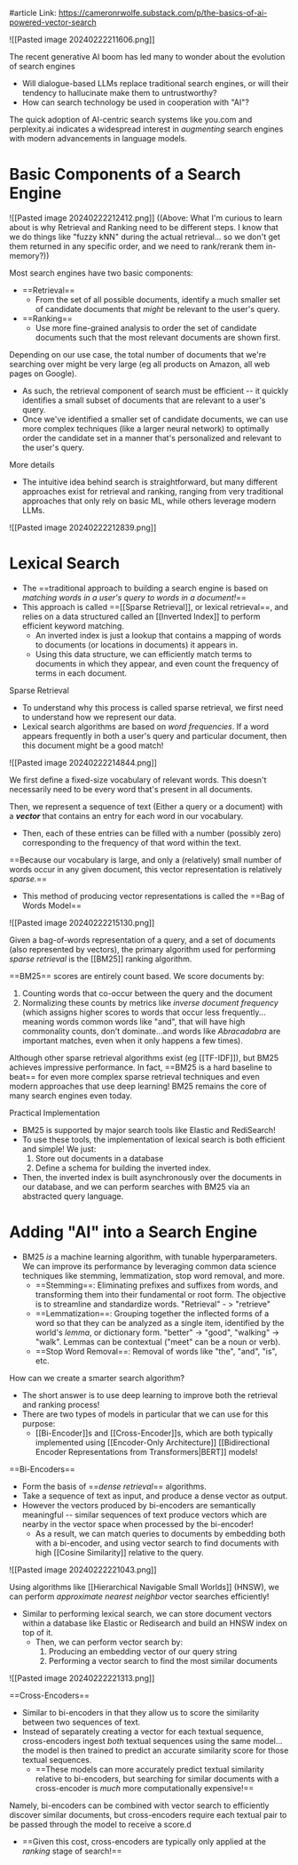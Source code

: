 #article 
Link: https://cameronrwolfe.substack.com/p/the-basics-of-ai-powered-vector-search

![[Pasted image 20240222211606.png]]

The recent generative AI boom has led many to wonder about the evolution of search engines
- Will dialogue-based LLMs replace traditional search engines, or will their tendency to hallucinate make them to untrustworthy?
- How can search technology be used in cooperation with "AI"?

The quick adoption of AI-centric search systems like you.com and perplexity.ai indicates a widespread interest in *augmenting* search engines with modern advancements in language models.


# Basic Components of a Search Engine

![[Pasted image 20240222212412.png]]
((Above: What I'm curious to learn about is why Retrieval and Ranking need to be different steps. I know that we do things like "fuzzy kNN" during the actual retrieval... so we don't get them returned in any specific order, and we need to rank/rerank them in-memory?))

Most search engines have two basic components:
- ==Retrieval==
	- From the set of all possible documents, identify a much smaller set of candidate documents that *might* be relevant to the user's query.
- ==Ranking==
	- Use more fine-grained analysis to order the set of candidate documents such that the most relevant documents are shown first.

Depending on our use case, the total number of documents that we're searching over might be very large (eg all products on Amazon, all web pages on Google). 
- As such, the retrieval component of search must be efficient -- it quickly identifies a small subset of documents that are relevant to a user's query.
- Once we've identified a smaller set of candidate documents, we can use more complex techniques (like a larger neural network) to optimally order the candidate set in a manner that's personalized and relevant to the user's query.

More details
- The intuitive idea behind search is straightforward, but many different approaches exist for retrieval and ranking, ranging from very traditional approaches that only rely on basic ML, while others leverage modern LLMs.

![[Pasted image 20240222212839.png]]


# Lexical Search

- The ==traditional approach to building a search engine is based on *matching words in a user's query to words in a document!*==
- This approach is called ==[[Sparse Retrieval]], or lexical retrieval==, and relies on a data structured called an [[Inverted Index]] to perform efficient keyword matching.
	- An inverted index is just a lookup that contains a mapping of words to documents (or locations in documents) it appears in.
	- Using this data structure, we can efficiently match terms to documents in which they appear, and even count the frequency of terms in each document.

Sparse Retrieval
- To understand why this process is called sparse retrieval, we first need to understand how we represent our data.
- Lexical search algorithms are based on *word frequencies*. If a word appears frequently in both a user's query and particular document, then this document might be a good match!

![[Pasted image 20240222214844.png]]

We first define a fixed-size vocabulary of relevant words. This doesn't necessarily need to be every word that's present in all documents.

Then, we represent a sequence of text (Either a query or a document) with a ***vector*** that contains an entry for each word in our vocabulary.
- Then, each of these entries can be filled with a number (possibly zero) corresponding to the frequency of that word within the text.

==Because our vocabulary is large, and only a (relatively) small number of words occur in any given document, this vector representation is relatively *sparse.*==
- This method of producing vector representations is called the ==Bag of Words Model==

![[Pasted image 20240222215130.png]]

Given a bag-of-words representation of a query, and a set of documents (also represented by vectors), the primary algorithm used for performing *sparse retrieval* is the [[BM25]] ranking algorithm.

==BM25== scores are entirely count based. We score documents by:
1. Counting words that co-occur between the query and the document
2. Normalizing these counts by metrics like *inverse document frequency* (which assigns higher scores to words that occur less frequently... meaning words common words like "and", that will have high commonality counts, don't dominate...and words like *Abracadabra* are important matches, even when it only happens a few times).

Although other sparse retrieval algorithms exist (eg [[TF-IDF]]), but BM25 achieves impressive performance.
In fact, ==BM25 is a hard baseline to beat== for even more complex sparse retrieval techniques and even modern approaches that use deep learning! BM25 remains the core of many search engines even today.

Practical Implementation
- BM25 is supported by major search tools like Elastic and RediSearch!
- To use these tools, the implementation of lexical search is both efficient and simple! We just:
	1. Store out documents in a database
	2. Define a schema for building the inverted index.
- Then, the inverted index is built asynchronously over the documents in our database, and we can perform searches with BM25 via an abstracted query language.


# Adding "AI" into a Search Engine
- BM25 *is* a machine learning algorithm, with tunable hyperparameters. We can improve its performance by leveraging common data science techniques like stemming, lemmatization, stop word removal, and more.
	- ==Stemming==: Eliminating prefixes and suffixes from words, and transforming them into their fundamental or root form. The objective is to streamline and standardize words. "Retrieval" - > "retrieve"
	- ==Lemmatization==: Grouping together the inflected forms of a word so that they can be analyzed as a single item, identified by the world's *lemma*, or dictionary form. "better" -> "good", "walking" -> "walk". Lemmas can be contextual ("meet" can be a noun or verb).
	- ==Stop Word Removal==: Removal of words like "the", "and", "is", etc.

How can we create a smarter search algorithm?
- The short answer is to use deep learning to improve both the retrieval and ranking process!
- There are two types of models in particular that we can use for this purpose:
	- [[Bi-Encoder]]s and [[Cross-Encoder]]s, which are both typically implemented using [[Encoder-Only Architecture]] [[Bidirectional Encoder Representations from Transformers|BERT]] models!

==Bi-Encoders==
- Form the basis of ==*dense retrieval*== algorithms.
- Take a sequence of text as input, and produce a dense vector as output.
- However the vectors produced by bi-encoders are semantically meaningful -- similar sequences of text produce vectors which are nearby in the vector space when processed by the bi-encoder!
	- As a result, we can match queries to documents by embedding both with a bi-encoder, and using vector search to find documents with high [[Cosine Similarity]] relative to the query.

![[Pasted image 20240222221043.png]]

Using algorithms like [[Hierarchical Navigable Small Worlds]] (HNSW), we can perform *approximate nearest neighbor* vector searches efficiently!
- Similar to performing lexical search, we can store document vectors within a database like Elastic or Redisearch and build an HNSW index on top of it. 
	- Then, we can perform vector search by:
		1. Producing an embedding vector of our query string
		2. Performing a vector search to find the most similar documents

![[Pasted image 20240222221313.png]]

==Cross-Encoders==
- Similar to bi-encoders in that they allow us to score the similarity between two sequences of text.
- Instead of separately creating a vector for each textual sequence, cross-encoders ingest *both* textual sequences using the same model... the model is then trained to predict an accurate similarity score for those textual sequences.
	- ==These models can more accurately predict textual similarity relative to bi-encoders, but searching for similar documents with a cross-encoder is *much* more computationally expensive!==

Namely, bi-encoders can be combined with vector search to efficiently discover similar documents, but cross-encoders require each textual pair to be passed through the model to receive a score.d
- ==Given this cost, cross-encoders are typically only applied at the *ranking* stage of search!==



